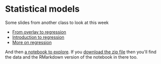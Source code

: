 # Statistical models
Some slides from another class to look at this week

+ [From overlay to regression](https://dosull.github.io/Geog315/slides/from-overlay-to-regression/)
+ [Introduction to regression](https://dosull.github.io/Geog315/slides/regression/)
+ [More on regression](https://dosull.github.io/Geog315/slides/more-on-regression/)

And then [a notebook to explore](statistical-models.md). If you [download the zip file](statistical-models.zip?raw=true) then you'll find the data and the RMarkdown version of the notebook in there too.
